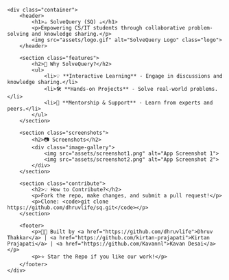 <!DOCTYPE html>
<html lang="en">
<head>
    <meta charset="UTF-8">
    <meta name="viewport" content="width=device-width, initial-scale=1.0">
    <title>SolveQuery - GitHub ReadMe</title>
    <link rel="stylesheet" href="style.css">
</head>
<body>

    <div class="container">
        <header>
            <h1>☕ SolveQuery (SQ) ☕</h1>
            <p>Empowering CS/IT students through collaborative problem-solving and knowledge sharing.</p>
            <img src="assets/logo.gif" alt="SolveQuery Logo" class="logo">
        </header>

        <section class="features">
            <h2>🚀 Why SolveQuery?</h2>
            <ul>
                <li>💡 **Interactive Learning** - Engage in discussions and knowledge sharing.</li>
                <li>🛠️ **Hands-on Projects** - Solve real-world problems.</li>
                <li>🎯 **Mentorship & Support** - Learn from experts and peers.</li>
            </ul>
        </section>

        <section class="screenshots">
            <h2>📷 Screenshots</h2>
            <div class="image-gallery">
                <img src="assets/screenshot1.png" alt="App Screenshot 1">
                <img src="assets/screenshot2.png" alt="App Screenshot 2">
            </div>
        </section>

        <section class="contribute">
            <h2>💡 How to Contribute?</h2>
            <p>Fork the repo, make changes, and submit a pull request!</p>
            <p>Clone: <code>git clone https://github.com/dhruvlife/sq.git</code></p>
        </section>

        <footer>
            <p>👨‍💻 Built by <a href="https://github.com/dhruvlife">Dhruv Thakkar</a> | <a href="https://github.com/kirtan-prajapati">Kirtan Prajapati</a> | <a href="https://github.com/Kavannl">Kavan Desai</a></p>
            <p>⭐ Star the Repo if you like our work!</p>
        </footer>
    </div>

</body>
</html>

